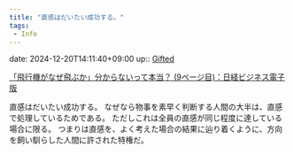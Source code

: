 ```yaml
---
title: "直感はだいたい成功する。"
tags:
 - Info
---
```


date: 2024-12-20T14:11:40+09:00
up:: [Gifted](Bar/Novel/Topics/Gifted.md)

[「飛行機がなぜ飛ぶか」分からないって本当？ (9ページ目)：日経ビジネス電子版](https://business.nikkei.com/atcl/seminar/19/00059/061400036/?P=9)

直感はだいたい成功する。
なぜなら物事を素早く判断する人間の大半は、直感で処理しているためである。
ただしこれは全員の直感が同じ程度に達している場合に限る。
つまりは直感を、よく考えた場合の結果に辿り着くように、方向を飼い馴らした人間に許された特権だ。

